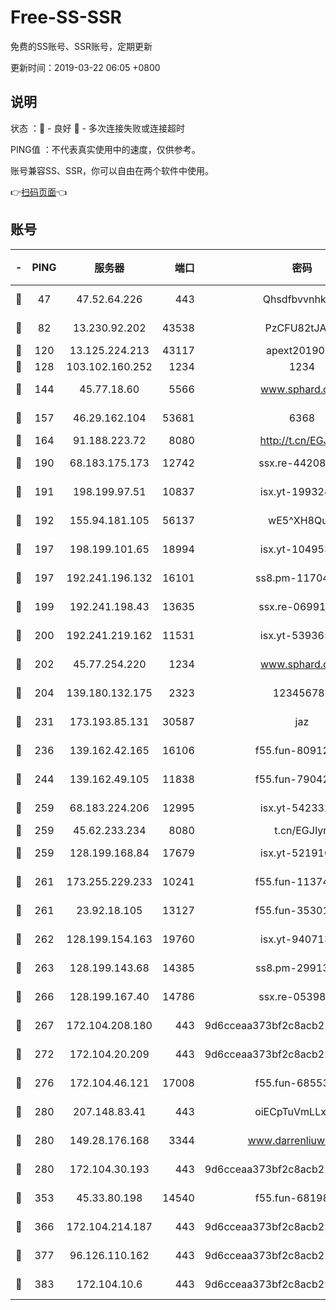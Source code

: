 # Free-SS-SSR

免费的SS账号、SSR账号，定期更新

更新时间：2019-03-22 06:05 +0800

## 说明

状态     ：🙂 - 良好 🙁 - 多次连接失败或连接超时

PING值   ：不代表真实使用中的速度，仅供参考。

账号兼容SS、SSR，你可以自由在两个软件中使用。

👉[扫码页面](https://liesauer.github.io/Free-SS-SSR/)👈

## 账号

|-|PING|服务器|端口|密码|加密方式|区域|
|:----:|:----:|:-----:|-----:|:----:|:----:|:----:|
|🙂|47|47.52.64.226|443|Qhsdfbvvnhkm1|aes-256-cfb|HK|
|🙂|82|13.230.92.202|43538|PzCFU82tJAdZ|aes-256-cfb|JP|
|🙂|120|13.125.224.213|43117|apext2019005|chacha20|KR|
|🙂|128|103.102.160.252|1234|1234|rc4-md5|JP|
|🙂|144|45.77.18.60|5566|www.sphard.com|aes-256-cfb|JP|
|🙂|157|46.29.162.104|53681|6368|aes-256-ctr|RU|
|🙂|164|91.188.223.72|8080|http://t.cn/EGJIyrl|rc4-md5|RU|
|🙂|190|68.183.175.173|12742|ssx.re-44208034|aes-256-cfb|US|
|🙂|191|198.199.97.51|10837|isx.yt-19932422|aes-256-cfb|US|
|🙂|192|155.94.181.105|56137|wE5^XH8Quw|aes-256-cfb|US|
|🙂|197|198.199.101.65|18994|isx.yt-10495356|aes-256-cfb|US|
|🙂|197|192.241.196.132|16101|ss8.pm-11704063|aes-256-cfb|US|
|🙂|199|192.241.198.43|13635|ssx.re-06991700|aes-256-cfb|US|
|🙂|200|192.241.219.162|11531|isx.yt-53936581|aes-256-cfb|US|
|🙂|202|45.77.254.220|1234|www.sphard.com|aes-256-cfb|SG|
|🙂|204|139.180.132.175|2323|123456789|aes-256-cfb|SG|
|🙂|231|173.193.85.131|30587|jaz|aes-256-cfb|US|
|🙂|236|139.162.42.165|16106|f55.fun-80912227|aes-256-cfb|SG|
|🙂|244|139.162.49.105|11838|f55.fun-79042752|aes-256-cfb|SG|
|🙂|259|68.183.224.206|12995|isx.yt-54233279|aes-256-cfb|SG|
|🙂|259|45.62.233.234|8080|t.cn/EGJIyrl|rc4-md5|CA|
|🙂|259|128.199.168.84|17679|isx.yt-52191057|aes-256-cfb|SG|
|🙂|261|173.255.229.233|10241|f55.fun-11374473|aes-256-cfb|US|
|🙂|261|23.92.18.105|13127|f55.fun-35301469|aes-256-cfb|US|
|🙂|262|128.199.154.163|19760|isx.yt-94071337|aes-256-cfb|SG|
|🙂|263|128.199.143.68|14385|ss8.pm-29913305|aes-256-cfb|SG|
|🙂|266|128.199.167.40|14786|ssx.re-05398276|aes-256-cfb|SG|
|🙂|267|172.104.208.180|443|9d6cceaa373bf2c8acb22e60b6a58be6|aes-256-cfb|US|
|🙂|272|172.104.20.209|443|9d6cceaa373bf2c8acb22e60b6a58be6|aes-256-cfb|US|
|🙂|276|172.104.46.121|17008|f55.fun-68553317|aes-256-cfb|SG|
|🙂|280|207.148.83.41|443|oiECpTuVmLLxk4Ts|aes-256-cfb|AU|
|🙂|280|149.28.176.168|3344|www.darrenliuwei.com|aes-256-cfb|AU|
|🙂|280|172.104.30.193|443|9d6cceaa373bf2c8acb22e60b6a58be6|aes-256-cfb|US|
|🙂|353|45.33.80.198|14540|f55.fun-68198549|aes-256-cfb|US|
|🙂|366|172.104.214.187|443|9d6cceaa373bf2c8acb22e60b6a58be6|aes-256-cfb|US|
|🙂|377|96.126.110.162|443|9d6cceaa373bf2c8acb22e60b6a58be6|aes-256-cfb|US|
|🙂|383|172.104.10.6|443|9d6cceaa373bf2c8acb22e60b6a58be6|aes-256-cfb|US|
